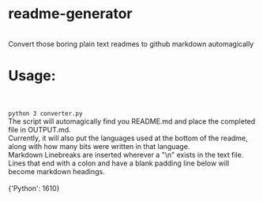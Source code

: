 # readme-generator
<br>Convert those boring plain text readmes to github markdown automagically
# Usage:
<br>
<br><code>python 3 converter.py</code>
<br>The script will automagically find you README.md and place the completed file in OUTPUT.md.
<br>Currently, it will also put the languages used at the bottom of the readme, along with how many bits were written in that language.
<br>Markdown Linebreaks are inserted wherever a "\n" exists in the text file.
<br>Lines that end with a colon and have a blank padding line below will become markdown headings.
<br>
<br>{'Python': 1610}
